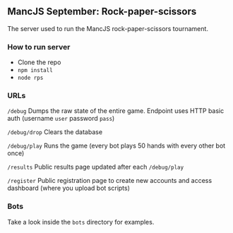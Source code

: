 ## MancJS September: Rock-paper-scissors
The server used to run the MancJS rock-paper-scissors tournament.

### How to run server

* Clone the repo
* `npm install`
* `node rps`

### URLs

`/debug`
Dumps the raw state of the entire game. Endpoint uses HTTP basic auth (username `user` password `pass`)

`/debug/drop`
Clears the database

`/debug/play`
Runs the game (every bot plays 50 hands with every other bot once)

`/results`
Public results page updated after each `/debug/play`

`/register`
Public registration page to create new accounts and access dashboard (where you upload bot scripts)

### Bots

Take a look inside the `bots` directory for examples.